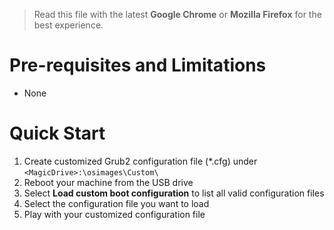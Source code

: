 > Read this file with the latest **Google Chrome** or **Mozilla Firefox** for the best experience.

# Pre-requisites and Limitations

- None

# Quick Start

1. Create customized Grub2 configuration file (*.cfg) under `<MagicDrive>:\osimages\Custom\`
2. Reboot your machine from the USB drive
3. Select **Load custom boot configuration** to list all valid configuration files
4. Select the configuration file you want to load
5. Play with your customized configuration file
